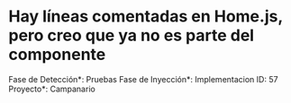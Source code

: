 # Hay líneas comentadas en Home.js, pero creo que ya no es parte del componente

Fase de Detección*: Pruebas
Fase de Inyección*: Implementacion
ID: 57
Proyecto*: Campanario